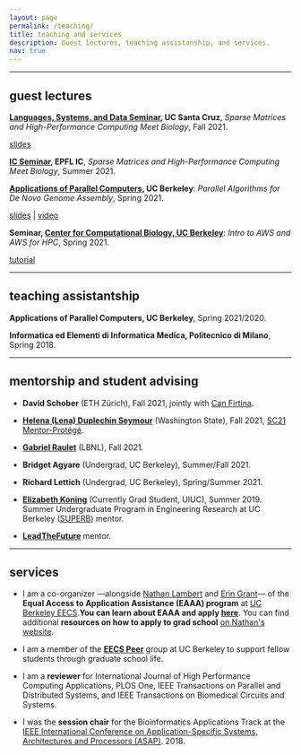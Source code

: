 ```yaml
---
layout: page
permalink: /teaching/
title: teaching and services
description: Guest lectures, teaching assistanship, and services.
nav: true
---
```

___

## guest lectures

**[Languages, Systems, and Data Seminar](https://lsd-ucsc.github.io/lsd-seminar/2021fa/), UC Santa Cruz**, *Sparse Matrices and High-Performance Computing Meet Biology*, Fall 2021.

[slides](https://drive.google.com/file/d/1YRL5HIorMkPQOcEiQ4lTJp6BRrVTN95B/view?usp=sharing)

**[IC Seminar](https://memento.epfl.ch/event/ic-talk-sparse-matrices-and-high-performance-com-2/), EPFL IC**, *Sparse Matrices and High-Performance Computing Meet Biology*, Summer 2021.

**[Applications of Parallel Computers](https://sites.google.com/lbl.gov/cs267-spr2021), UC Berkeley**: *Parallel Algorithms for De Novo Genome Assembly*, Spring 2021.

[slides](https://bit.ly/3beLtwh) \| [video](https://www.youtube.com/watch?v=bJky-GMFob4)

**Seminar, [Center for Computational Biology, UC Berkeley](https://ccb.berkeley.edu/)**: *Intro to AWS and AWS for HPC*, Spring 2021.

[tutorial](https://github.com/giuliaguidi/AWS-Tutorial-CompBio-Seminar)

___

## teaching assistantship

**Applications of Parallel Computers, UC Berkeley**, Spring 2021/2020.

**Informatica ed Elementi di Informatica Medica, Politecnico di Milano**, Spring 2018.

___

## mentorship and student advising

* **David Schober** (ETH Zürich), Fall 2021, jointly with [Can Firtina](https://ee.ethz.ch/the-department/people-a-z/person-detail.MjQ2MzEx.TGlzdC8zMjc5LC0xNjUwNTg5ODIw.html).
* **[Helena (Lena) Duplechin Seymour](https://www.linkedin.com/in/helena-lena-duplechin-seymour/)** (Washington State), Fall 2021, [SC21 Mentor-Protégé](https://sc21.supercomputing.org/program/studentssc/mentor-protege-matching/).
* **[Gabriel Raulet](https://www.linkedin.com/in/gabriel-raulet-207b7b214)** (LBNL), Fall 2021.
* **Bridget Agyare** (Undergrad, UC Berkeley), Summer/Fall 2021.
* **Richard Lettich** (Undergrad, UC Berkeley), Spring/Summer 2021.
* **[Elizabeth Koning](https://kodingkoning.github.io/)** (Currently Grad Student, UIUC), Summer 2019. Summer Undergraduate Program in Engineering Research at UC Berkeley ([SUPERB](https://eecs.berkeley.edu/resources/undergrads/research/superb)) mentor. 

* **[LeadTheFuture](leadthefuture.tech)** mentor.

___

## services

* I am a co-organizer —alongside [Nathan Lambert](https://www.natolambert.com/) and [Erin Grant](https://eringrant.github.io/)— of the **Equal Access to Application Assistance (EAAA) program** at [UC Berkeley EECS](https://eecs.berkeley.edu/).**You can learn about EAAA and apply [here](https://sites.google.com/berkeley.edu/eaaa/home)**. You can find additional **resources on how to apply to grad school** [on Nathan's website](https://www.natolambert.com/guides/grad-apps).

* I am a member of the **[EECS Peer](https://www2.eecs.berkeley.edu/eecs-peers/)** group at UC Berkeley to support fellow students through graduate school life.

* I am a **reviewer** for International Journal of High Performance Computing Applications, PLOS One, IEEE Transactions on Parallel and Distributed Systems, and IEEE Transactions on Biomedical Circuits and Systems.

* I was the **session chair** for the Bioinformatics Applications Track at the [IEEE International Conference on Application-Specific Systems, Architectures and Processors (ASAP)](https://asap18.necst.it/program.html). 2018.
